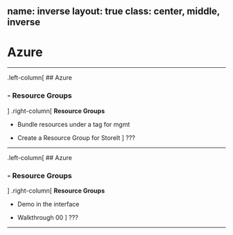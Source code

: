 name: inverse
layout: true
class: center, middle, inverse
---
# Azure

---

.left-column[
    ## Azure
### - Resource Groups
]
.right-column[
**Resource Groups**

* Bundle resources under a tag for mgmt

* Create a Resource Group for StoreIt
]
???

---


.left-column[
    ## Azure
### - Resource Groups
]
.right-column[
**Resource Groups**

* Demo in the interface

* Walkthrough 00
]
???

---